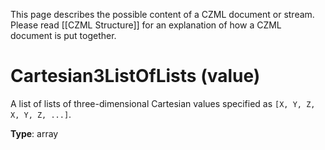 This page describes the possible content of a CZML document or stream. Please read [[CZML Structure]] for an explanation of how a CZML document is put together.

# Cartesian3ListOfLists (value)

A list of lists of three-dimensional Cartesian values specified as `[X, Y, Z, X, Y, Z, ...]`.

**Type**: array


